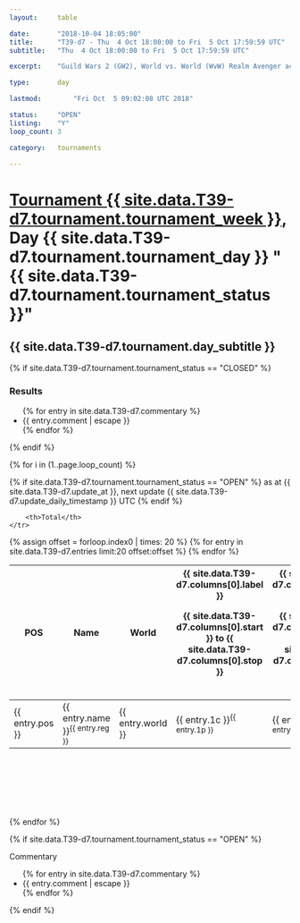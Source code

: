 ```yaml
---
layout: 	table

date: 		"2018-10-04 18:05:00"
title: 		"T39-d7 - Thu  4 Oct 18:00:00 to Fri  5 Oct 17:59:59 UTC"
subtitle: 	"Thu  4 Oct 18:00:00 to Fri  5 Oct 17:59:59 UTC"

excerpt:    "Guild Wars 2 (GW2), World vs. World (WvW) Realm Avenger achivement Tournament. \"Every Kill Counts\""

type:       day

lastmod: 		"Fri Oct  5 09:02:08 UTC 2018"

status:     "OPEN"
listing:    "Y"
loop_count: 3

category: 	tournaments

---
```

<div class="table_header">
    <h1><a href="{{ site.data.T39-d7.tournament.week_url }}">Tournament {{ site.data.T39-d7.tournament.tournament_week }}</a>, Day {{ site.data.T39-d7.tournament.tournament_day }} "{{ site.data.T39-d7.tournament.tournament_status }}"</h1>
    <h2>{{ site.data.T39-d7.tournament.day_subtitle }}</h2> 
</div>

{% if site.data.T39-d7.tournament.tournament_status == "CLOSED" %} 
<div class="commentary">
  <h3>Results</h3>
  <ul>
    {% for entry in site.data.T39-d7.commentary %}
    <li class="commentary_list">{{ entry.comment | escape }}</li>
    {% endfor %}
  </ul>
</div>
{% endif %}


{% for i in (1..page.loop_count) %}

{% if site.data.T39-d7.tournament.tournament_status == "OPEN" %} 
<span class="table_nextupdate">as at {{ site.data.T39-d7.update_at }}, next update {{ site.data.T39-d7.update_daily_timestamp }} UTC</span> 
{% endif %}

<table class="day_table">
  <colgroup>
    <col style="width:18px">
    <col style="width:55px">
    <col style="width:55px">
    <col style="width:12px">
    <col style="width:12px">
    <col style="width:12px">
    <col style="width:12px">
    <col style="width:12px">
    <col style="width:12px">
    <col style="width:12px">
    <col style="width:12px">
    <col style="width:12px">
    <col style="width:12px">
    <col style="width:12px">
    <col style="width:12px">
    <col style="width:12px">
    <col style="width:12px">
    <col style="width:12px">
    <col style="width:12px">
    <col style="width:12px">
    <col style="width:12px">
    <col style="width:12px">
    <col style="width:12px">
    <col style="width:12px">
    <col style="width:12px">
    <col style="width:12px">
    <col style="width:12px">
    <col style="width:18px">
  </colgroup>  
  <thead>
    <tr>
        <th>POS</th>
        <th class="AlignLeft">Name</th>
        <th class="AlignLeft">World</th>

<th><div class="label">{{ site.data.T39-d7.columns[0].label }}<p class="onhover">{{ site.data.T39-d7.columns[0].start }} to {{ site.data.T39-d7.columns[0].stop }}</p></div>​</th>
<th><div class="label">{{ site.data.T39-d7.columns[1].label }}<p class="onhover">{{ site.data.T39-d7.columns[1].start }} to {{ site.data.T39-d7.columns[1].stop }}</p></div>​</th>
<th><div class="label">{{ site.data.T39-d7.columns[2].label }}<p class="onhover">{{ site.data.T39-d7.columns[2].start }} to {{ site.data.T39-d7.columns[2].stop }}</p></div>​</th>
<th><div class="label">{{ site.data.T39-d7.columns[3].label }}<p class="onhover">{{ site.data.T39-d7.columns[3].start }} to {{ site.data.T39-d7.columns[3].stop }}</p></div>​</th>
<th><div class="label">{{ site.data.T39-d7.columns[4].label }}<p class="onhover">{{ site.data.T39-d7.columns[4].start }} to {{ site.data.T39-d7.columns[4].stop }}</p></div>​</th>
<th><div class="label">{{ site.data.T39-d7.columns[5].label }}<p class="onhover">{{ site.data.T39-d7.columns[5].start }} to {{ site.data.T39-d7.columns[5].stop }}</p></div>​</th>
<th><div class="label">{{ site.data.T39-d7.columns[6].label }}<p class="onhover">{{ site.data.T39-d7.columns[6].start }} to {{ site.data.T39-d7.columns[6].stop }}</p></div>​</th>
<th><div class="label">{{ site.data.T39-d7.columns[7].label }}<p class="onhover">{{ site.data.T39-d7.columns[7].start }} to {{ site.data.T39-d7.columns[7].stop }}</p></div>​</th>
<th><div class="label">{{ site.data.T39-d7.columns[8].label }}<p class="onhover">{{ site.data.T39-d7.columns[8].start }} to {{ site.data.T39-d7.columns[8].stop }}</p></div>​</th>
<th><div class="label">{{ site.data.T39-d7.columns[9].label }}<p class="onhover">{{ site.data.T39-d7.columns[9].start }} to {{ site.data.T39-d7.columns[9].stop }}</p></div>​</th>
<th><div class="label">{{ site.data.T39-d7.columns[10].label }}<p class="onhover">{{ site.data.T39-d7.columns[10].start }} to {{ site.data.T39-d7.columns[10].stop }}</p></div>​</th>

<th><div class="label">{{ site.data.T39-d7.columns[11].label }}<p class="onhover">{{ site.data.T39-d7.columns[11].start }} to {{ site.data.T39-d7.columns[11].stop }}</p></div>​</th>
<th><div class="label">{{ site.data.T39-d7.columns[12].label }}<p class="onhover">{{ site.data.T39-d7.columns[12].start }} to {{ site.data.T39-d7.columns[12].stop }}</p></div>​</th>
<th><div class="label">{{ site.data.T39-d7.columns[13].label }}<p class="onhover">{{ site.data.T39-d7.columns[13].start }} to {{ site.data.T39-d7.columns[13].stop }}</p></div>​</th>
<th><div class="label">{{ site.data.T39-d7.columns[14].label }}<p class="onhover">{{ site.data.T39-d7.columns[14].start }} to {{ site.data.T39-d7.columns[14].stop }}</p></div>​</th>
<th><div class="label">{{ site.data.T39-d7.columns[15].label }}<p class="onhover">{{ site.data.T39-d7.columns[15].start }} to {{ site.data.T39-d7.columns[15].stop }}</p></div>​</th>
<th><div class="label">{{ site.data.T39-d7.columns[16].label }}<p class="onhover">{{ site.data.T39-d7.columns[16].start }} to {{ site.data.T39-d7.columns[16].stop }}</p></div>​</th>
<th><div class="label">{{ site.data.T39-d7.columns[17].label }}<p class="onhover">{{ site.data.T39-d7.columns[17].start }} to {{ site.data.T39-d7.columns[17].stop }}</p></div>​</th>
<th><div class="label">{{ site.data.T39-d7.columns[18].label }}<p class="onhover">{{ site.data.T39-d7.columns[18].start }} to {{ site.data.T39-d7.columns[18].stop }}</p></div>​</th>
<th><div class="label">{{ site.data.T39-d7.columns[19].label }}<p class="onhover">{{ site.data.T39-d7.columns[19].start }} to {{ site.data.T39-d7.columns[19].stop }}</p></div>​</th>
<th><div class="label">{{ site.data.T39-d7.columns[20].label }}<p class="onhover">{{ site.data.T39-d7.columns[20].start }} to {{ site.data.T39-d7.columns[20].stop }}</p></div>​</th>

<th><div class="label">{{ site.data.T39-d7.columns[21].label }}<p class="onhover">{{ site.data.T39-d7.columns[21].start }} to {{ site.data.T39-d7.columns[21].stop }}</p></div>​</th>
<th><div class="label">{{ site.data.T39-d7.columns[22].label }}<p class="onhover">{{ site.data.T39-d7.columns[22].start }} to {{ site.data.T39-d7.columns[22].stop }}</p></div>​</th>
<th><div class="label">{{ site.data.T39-d7.columns[23].label }}<p class="onhover">{{ site.data.T39-d7.columns[23].start }} to {{ site.data.T39-d7.columns[23].stop }}</p></div>​</th>

        <th>Total</th>
    </tr>
  </thead>
  {% assign offset = forloop.index0 | times: 20 %}
<tbody>
{% for entry in site.data.T39-d7.entries limit:20 offset:offset %}
  <tr>
    <td class="pl{{ entry.pos }}">{{ entry.pos }}</td>
    <td class="AlignLeft">{{ entry.name }}<sup>{{ entry.reg }}</sup></td>
    <td class="AlignLeft">{{ entry.world }}</td>
    <td class="pl{{ entry.1p }}">{{ entry.1c }}<sup>{{ entry.1p }}</sup></td>
    <td class="pl{{ entry.2p }}">{{ entry.2c }}<sup>{{ entry.2p }}</sup></td>
    <td class="pl{{ entry.3p }}">{{ entry.3c }}<sup>{{ entry.3p }}</sup></td>
    <td class="pl{{ entry.4p }}">{{ entry.4c }}<sup>{{ entry.4p }}</sup></td>
    <td class="pl{{ entry.5p }}">{{ entry.5c }}<sup>{{ entry.5p }}</sup></td>
    <td class="pl{{ entry.6p }}">{{ entry.6c }}<sup>{{ entry.6p }}</sup></td>
    <td class="pl{{ entry.7p }}">{{ entry.7c }}<sup>{{ entry.7p }}</sup></td>
    <td class="pl{{ entry.8p }}">{{ entry.8c }}<sup>{{ entry.8p }}</sup></td>
    <td class="pl{{ entry.9p }}">{{ entry.9c }}<sup>{{ entry.9p }}</sup></td>
    <td class="pl{{ entry.10p }}">{{ entry.10c }}<sup>{{ entry.10p }}</sup></td>
    <td class="pl{{ entry.11p }}">{{ entry.11c }}<sup>{{ entry.11p }}</sup></td>
    <td class="pl{{ entry.12p }}">{{ entry.12c }}<sup>{{ entry.12p }}</sup></td>
    <td class="pl{{ entry.13p }}">{{ entry.13c }}<sup>{{ entry.13p }}</sup></td>
    <td class="pl{{ entry.14p }}">{{ entry.14c }}<sup>{{ entry.14p }}</sup></td>
    <td class="pl{{ entry.15p }}">{{ entry.15c }}<sup>{{ entry.15p }}</sup></td>
    <td class="pl{{ entry.16p }}">{{ entry.16c }}<sup>{{ entry.16p }}</sup></td>
    <td class="pl{{ entry.17p }}">{{ entry.17c }}<sup>{{ entry.17p }}</sup></td>
    <td class="pl{{ entry.18p }}">{{ entry.18c }}<sup>{{ entry.18p }}</sup></td>
    <td class="pl{{ entry.19p }}">{{ entry.19c }}<sup>{{ entry.19p }}</sup></td>
    <td class="pl{{ entry.20p }}">{{ entry.20c }}<sup>{{ entry.20p }}</sup></td>
    <td class="pl{{ entry.21p }}">{{ entry.21c }}<sup>{{ entry.21p }}</sup></td>
    <td class="pl{{ entry.22p }}">{{ entry.22c }}<sup>{{ entry.22p }}</sup></td>
    <td class="pl{{ entry.23p }}">{{ entry.23c }}<sup>{{ entry.23p }}</sup></td>
    <td class="pl{{ entry.24p }}">{{ entry.24c }}<sup>{{ entry.24p }}</sup></td>
    <td>{{ entry.total }}</td>
  </tr>
{% endfor %}  
</tbody>
</table>
<div class="leaderboard">
  <script async src="//pagead2.googlesyndication.com/pagead/js/adsbygoogle.js"></script>
  <!-- 728x90 -->
  <ins class="adsbygoogle"
       style="display:inline-block;width:728px;height:90px"
       data-ad-client="ca-pub-3274917281288240"
       data-ad-slot="3870538733"></ins>
  <script>
  (adsbygoogle = window.adsbygoogle || []).push({});
  </script>    
</div>
<br />
{% endfor %}

{% if site.data.T39-d7.tournament.tournament_status == "OPEN" %} 
<div class="commentary">
  <span class="commentary_title">Commentary</span>
  <ul>
    {% for entry in site.data.T39-d7.commentary %}
    <li class="commentary_list">{{ entry.comment | escape }}</li>
    {% endfor %}
  </ul>
</div>
{% endif %}


